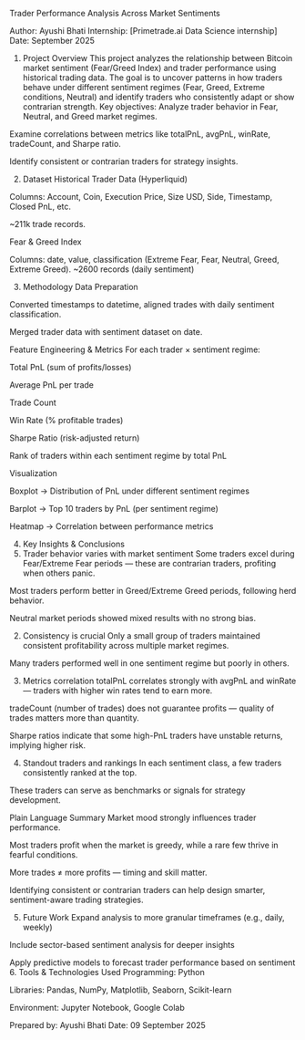 Trader Performance Analysis Across Market Sentiments

Author: Ayushi Bhati
 Internship: [Primetrade.ai Data Science internship]
 Date: September 2025
 
1. Project Overview
This project analyzes the relationship between Bitcoin market sentiment (Fear/Greed Index) and trader performance using historical trading data. The goal is to uncover patterns in how traders behave under different sentiment regimes (Fear, Greed, Extreme conditions, Neutral) and identify traders who consistently adapt or show contrarian strength.
Key objectives:
Analyze trader behavior in Fear, Neutral, and Greed market regimes.


Examine correlations between metrics like totalPnL, avgPnL, winRate, tradeCount, and Sharpe ratio.


Identify consistent or contrarian traders for strategy insights.


2. Dataset
Historical Trader Data (Hyperliquid)


Columns: Account, Coin, Execution Price, Size USD, Side, Timestamp, Closed PnL, etc.


~211k trade records.


Fear & Greed Index


Columns: date, value, classification (Extreme Fear, Fear, Neutral, Greed, Extreme Greed). 
~2600 records (daily sentiment)

3. Methodology
Data Preparation


Converted timestamps to datetime, aligned trades with daily sentiment classification.


Merged trader data with sentiment dataset on date.


Feature Engineering & Metrics
 For each trader × sentiment regime:


Total PnL (sum of profits/losses)


Average PnL per trade


Trade Count


Win Rate (% profitable trades)


Sharpe Ratio (risk-adjusted return)


Rank of traders within each sentiment regime by total PnL


Visualization


Boxplot → Distribution of PnL under different sentiment regimes


Barplot → Top 10 traders by PnL (per sentiment regime)


Heatmap → Correlation between performance metrics

4. Key Insights & Conclusions
1. Trader behavior varies with market sentiment
Some traders excel during Fear/Extreme Fear periods — these are contrarian traders, profiting when others panic.


Most traders perform better in Greed/Extreme Greed periods, following herd behavior.


Neutral market periods showed mixed results with no strong bias.


2. Consistency is crucial
Only a small group of traders maintained consistent profitability across multiple market regimes.


Many traders performed well in one sentiment regime but poorly in others.


3. Metrics correlation
totalPnL correlates strongly with avgPnL and winRate — traders with higher win rates tend to earn more.


tradeCount (number of trades) does not guarantee profits — quality of trades matters more than quantity.


Sharpe ratios indicate that some high-PnL traders have unstable returns, implying higher risk.


4. Standout traders and rankings
In each sentiment class, a few traders consistently ranked at the top.


These traders can serve as benchmarks or signals for strategy development.


Plain Language Summary
Market mood strongly influences trader performance.


Most traders profit when the market is greedy, while a rare few thrive in fearful conditions.


More trades ≠ more profits — timing and skill matter.


Identifying consistent or contrarian traders can help design smarter, sentiment-aware trading strategies.


5. Future Work
Expand analysis to more granular timeframes (e.g., daily, weekly)


Include sector-based sentiment analysis for deeper insights


Apply predictive models to forecast trader performance based on sentiment
6. Tools & Technologies Used
Programming: Python


Libraries: Pandas, NumPy, Matplotlib, Seaborn, Scikit-learn


Environment: Jupyter Notebook, Google Colab



Prepared by: Ayushi Bhati
 Date: 09 September 2025
